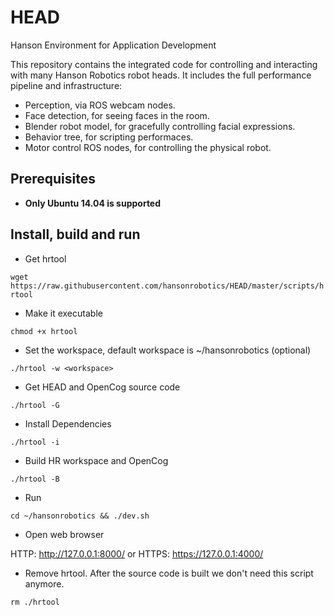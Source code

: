 # HEAD

Hanson Environment for Application Development

This repository contains the integrated code for controlling and
interacting with many Hanson Robotics robot heads. It includes the
full performance pipeline and infrastructure:

* Perception, via ROS webcam nodes.
* Face detection, for seeing faces in the room.
* Blender robot model, for gracefully controlling facial expressions.
* Behavior tree, for scripting performaces.
* Motor control ROS nodes, for controlling the physical robot.

## Prerequisites

 * **Only Ubuntu 14.04 is supported**

## Install, build and run

* Get hrtool

`wget https://raw.githubusercontent.com/hansonrobotics/HEAD/master/scripts/hrtool`

* Make it executable

`chmod +x hrtool`

* Set the workspace, default workspace is ~/hansonrobotics (optional)

`./hrtool -w <workspace>`

* Get HEAD and OpenCog source code

`./hrtool -G`

* Install Dependencies

`./hrtool -i`

* Build HR workspace and OpenCog

`./hrtool -B`

* Run

`cd ~/hansonrobotics && ./dev.sh`

* Open web browser

HTTP: http://127.0.0.1:8000/ or HTTPS: https://127.0.0.1:4000/

* Remove hrtool. After the source code is built we don't need this script anymore. 

`rm ./hrtool`

